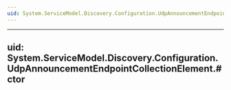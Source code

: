```yaml
---
uid: System.ServiceModel.Discovery.Configuration.UdpAnnouncementEndpointCollectionElement
---
```


---
uid: System.ServiceModel.Discovery.Configuration.UdpAnnouncementEndpointCollectionElement.#ctor
---
